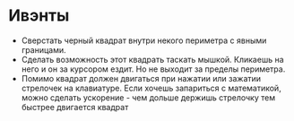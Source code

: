 # Ивэнты
* Сверстать черный квадрат внутри некого периметра с явными границами.
* Сделать возможность этот квадрать таскать мышкой. Кликаешь на него и он за курсором ездит. Но не выходит за пределы периметра.
* Помимо квадрат должен двигаться при нажатии или зажатии стрелочек на клавиатуре. Если хочешь запариться с математикой, можно сделать ускорение - чем дольше держишь стрелочку тем быстрее двигается квадрат
